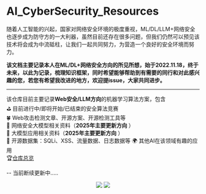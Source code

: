 # AI_CyberSecurity_Resources
随着人工智能的兴起，国家对网络安全环境的极度重视，ML/DL/LLM+网络安全也逐步成为防守方的一大利器，虽然目前还存在很多问题，但我们仍然可以预见该技术将会成为中流砥柱，让我们一起共同努力，为营造一个良好的安全环境而努力。  

**该文档主要记录本人在ML/DL+网络安全方向的所见所想，始于2022.11.18，终于未来，以此为记录，梳理知识框架，同时希望能够帮助到有需要的同行和对此感兴趣的您，若您有希望我改进的地方，欢迎提issue，大家共同进步。**

---
该仓库目前主要记录**Web安全/LLM方向**的机器学习算法方案，包含  
:golf: 目前进行中/即将开始/已结束的安全算法竞赛  
:four_leaf_clover: Web攻击检测文章、开源方案、开源检测工具等  
:palm_tree: 网络安全大模型相关资料（**2025年主要更新方向** ）  
:palm_tree: 大模型应用相关资料（**2025年主要更新方向** ）  
:leaves: 开源数据集：SQLi、XSS、流量数据、日志数据等
:earth_africa: 其他AI在该领域有趣的应用  
:trophy:[仓库总览](https://github.com/XMoyas/AI_CyberSecurity_Resources/blob/main/AI4CyberSecurity_resource.md)

--
当前断续更新中.....
 
  
   
   

<div align="center">
  <img  src="https://github-readme-streak-stats.herokuapp.com?user=XMoyas&theme=python-dark&hide_border=true" />
  <img  src="https://github-readme-stats.vercel.app/api?username=XMoyas&show_icons=true&theme=radical&hide=contribs,prs" />
</div>
